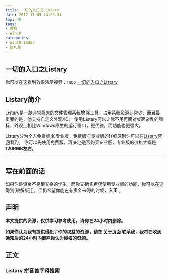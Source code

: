 ```yaml
---
title: 一切的入口之Listary
date: 2017-11-05 14:38:34
top: 48
tags:
- 教程
- Win10
categories:
- Win10-15063
- 技巧篇
---
```


## 一切的入口之Listary
你可以在这看到效果演示视频：`TODO`
[一切的入口之Listary][ListaryVideo]
<!-- more -->

## Listary简介

Listary是一款非常强大的文件管理系统增强工具，占用系统资源非常少，而且最重要的是，他支持自定义外观XD。
使用Listary可以让你不用再面对桌面杂乱的图标，外观上相比Windows原生的运行窗口，更优雅，而功能也更强大。

Listary分为个人免费版 和专业版。免费版与专业版的详细区别你可以在[Listary官网][Listary]看到。
你可以先使用免费版，再决定是否购买专业版，专业版的价格大概是 **120RMB左右**。

---------------------------
## 写在前面的话

如果你是资金不是很充裕的学生，而你又确实希望使用专业版的功能，你可以在这得到[破解版][]。但仍希望你能在有资金来源的时候，**入正** 。

## 声明
**本文提供的资源，仅供学习参考使用，请你在24小时内删除。**

**如果你认为我有提供侵犯了你的权益的资源，请在 [关于页面][About] 联系我，我将在收到通知后的24小时内删除你认为侵权的资源。**

## 正文

### Listary 拼音首字母搜索


[ListaryVideo]: <#> ()
[Listary]: <> ()
[About]: <> ()
